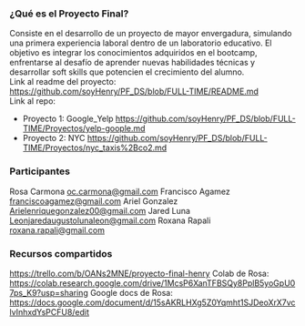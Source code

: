 ### ¿Qué es el Proyecto Final?
Consiste en el desarrollo de un proyecto de mayor envergadura, simulando una primera experiencia laboral dentro de un laboratorio educativo. El objetivo es integrar los conocimientos adquiridos en el bootcamp, enfrentarse al desafío de aprender nuevas habilidades técnicas y desarrollar soft skills que potencien el crecimiento del alumno.<br />
Link al readme del proyecto: https://github.com/soyHenry/PF_DS/blob/FULL-TIME/README.md<br />
Link al repo:
- Proyecto 1: Google_Yelp https://github.com/soyHenry/PF_DS/blob/FULL-TIME/Proyectos/yelp-goople.md<br />
- Proyecto 2: NYC https://github.com/soyHenry/PF_DS/blob/FULL-TIME/Proyectos/nyc_taxis%2Bco2.md<br />


### Participantes
Rosa Carmona oc.carmona@gmail.com
Francisco Agamez franciscoagamez@gmail.com
Ariel Gonzalez Arielenriquegonzalez00@gmail.com
Jared Luna Leonjaredaugustolunaleon@gmail.com
Roxana Rapali roxana.rapali@gmail.com



### Recursos compartidos

https://trello.com/b/OANs2MNE/proyecto-final-henry
Colab de Rosa: https://colab.research.google.com/drive/1McsP6XanTFBSQy8PplB5yoGpU07ps_K9?usp=sharing
Google docs de Rosa: https://docs.google.com/document/d/15sAKRLHXg5Z0Yqmht1SJDeoXrX7vclvInhxdYsPCFU8/edit